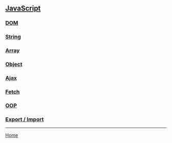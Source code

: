 ## [JavaScript](https://developer.mozilla.org/en-US/docs/Web/JavaScript)

### [DOM](dom.md)

### [String](string.md)

### [Array](array.md)

### [Object](object.md)

### [Ajax](ajax.md)

### [Fetch](fetch.md)

### [OOP](oop.md)

### [Export / Import](export-import.md)

---
[Home](/README.md)

